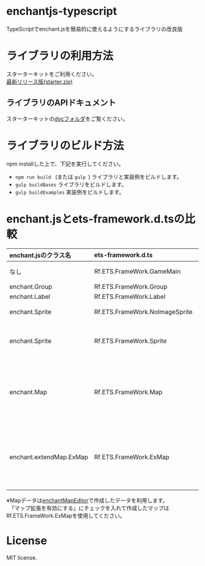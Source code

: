 # enchantjs-typescript
TypeScriptでenchant.jsを簡易的に使えるようにするライブラリの改良版

# ライブラリの利用方法
スターターキットをご利用ください。  
[最新リリース版(starter.zip)](https://github.com/kazenetu/enchantjs-typescript/releases/latest)

## ライブラリのAPIドキュメント
スターターキットの[docフォルダ](http://kazenetu.github.io/enchantjs-typescript/starter/doc/)をご覧ください。

# ライブラリのビルド方法
npm installした上で、下記を実行してください。  
   * ```npm run build ``` (または ```gulp ```) ライブラリと実装例をビルドします。
   * ```gulp buildBases``` ライブラリをビルドします。
   * ```gulp buildExamples``` 実装例をビルドします。

# enchant.jsとets-framework.d.tsの比較
|enchant.jsのクラス名|ets-framework.d.ts|備考|
|:---------|:---------|:---------|
|なし |Rf.ETS.FrameWork.GameMain |ライブラリのエントリークラスです |
|enchant.Group |Rf.ETS.FrameWork.Group | |
|enchant.Label |Rf.ETS.FrameWork.Label | |
|enchant.Sprite |Rf.ETS.FrameWork.NoImageSprite |イメージなしバージョンです |
|enchant.Sprite |Rf.ETS.FrameWork.Sprite | FileName(value:string)でassets名を指定することでイメージを設定できます |
|enchant.Map |Rf.ETS.FrameWork.Map |FileName(value:string)でassets名を指定することでイメージを設定できます<br>LoadDataメソッドでマップデータ※を読み込みます |
|enchant.extendMap.ExMap |Rf.ETS.FrameWork.ExMap |FileName(value:string)でassets名を指定することでイメージを設定できます<br>LoadDataメソッドでマップデータ※を読み込みます |

※Mapデータは[enchantMapEditor](https://github.com/wise9/enchantMapEditor)で作成したデータを利用します。  
　「マップ拡張を有効にする」にチェックを入れて作成したマップはRf.ETS.FrameWork.ExMapを使用してください。  

# License
MIT license.
